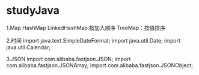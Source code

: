 # studyJava
1.Map
HashMap
LinkedHashMap:按加入顺序
TreeMap：按值排序


2.时间
import java.text.SimpleDateFormat;
import java.util.Date;
import java.util.Calendar;


3.JSON
import com.alibaba.fastjson.JSON;
import com.alibaba.fastjson.JSONArray;
import com.alibaba.fastjson.JSONObject;
